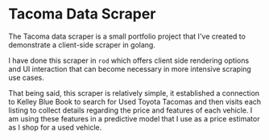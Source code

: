 # Tacoma Data Scraper

The Tacoma data scraper is a small portfolio project that I've created to demonstrate a client-side scraper in golang.

I have done this scraper in `rod` which offers client side rendering options and UI interaction that can become necessary in more intensive scraping use cases.

That being said, this scraper is relatively simple, it established a connection to Kelley Blue Book to search for Used Toyota Tacomas and then visits each listing to 
collect details regarding the price and features of each vehicle. I am using these features in a predictive model that I use as a price estimator as I shop for
a used vehicle.
